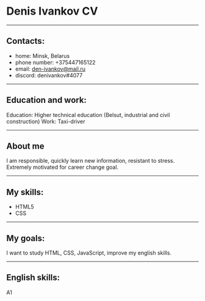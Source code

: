 # Denis Ivankov CV

***
## Contacts:
* home: Minsk, Belarus
* phone number: +375447165122
* email: den-ivankov@mail.ru
* discord: denivankov#4077

***
## Education and work:
Education: Higher technical education (Belsut, industrial and civil construction)
Work: Taxi-driver

***
## About me
I am responsible, quickly learn new information, resistant to stress.
Extremely motivated for career change goal.
***
## My skills:
* HTML5
* CSS

*** 
## My goals:
I want to study HTML, CSS, JavaScript, improve my english skills.

***
## English skills:
A1